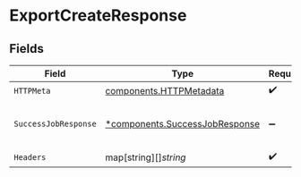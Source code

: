 # ExportCreateResponse


## Fields

| Field                                                                           | Type                                                                            | Required                                                                        | Description                                                                     |
| ------------------------------------------------------------------------------- | ------------------------------------------------------------------------------- | ------------------------------------------------------------------------------- | ------------------------------------------------------------------------------- |
| `HTTPMeta`                                                                      | [components.HTTPMetadata](../../models/components/httpmetadata.md)              | :heavy_check_mark:                                                              | N/A                                                                             |
| `SuccessJobResponse`                                                            | [*components.SuccessJobResponse](../../models/components/successjobresponse.md) | :heavy_minus_sign:                                                              | Export has been created successfully                                            |
| `Headers`                                                                       | map[string][]*string*                                                           | :heavy_check_mark:                                                              | N/A                                                                             |